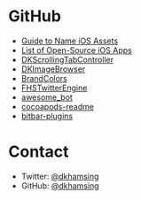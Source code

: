 # GitHub

- [Guide to Name iOS Assets](https://github.com/dkhamsing/ios-asset-names)
- [List of Open-Source iOS Apps](https://github.com/dkhamsing/open-source-ios-apps)
- [DKScrollingTabController](https://github.com/dkhamsing/DKScrollingTabController)
- [DKImageBrowser](https://github.com/dkhamsing/DKImageBrowser)
- [BrandColors](https://github.com/dkhamsing/BrandColors)
- [FHSTwitterEngine](https://github.com/fhsjaagshs/FHSTwitterEngine)
- [awesome_bot](https://github.com/dkhamsing/awesome_bot)
- [cocoapods-readme](https://github.com/dkhamsing/cocoapods-readme)
- [bitbar-plugins](https://github.com/matryer/bitbar-plugins/commits?author=dkhamsing)

# Contact

- Twitter: [@dkhamsing](https://twitter.com/dkhamsing)
- GitHub: [@dkhamsing](https://github.com/dkhamsing)
